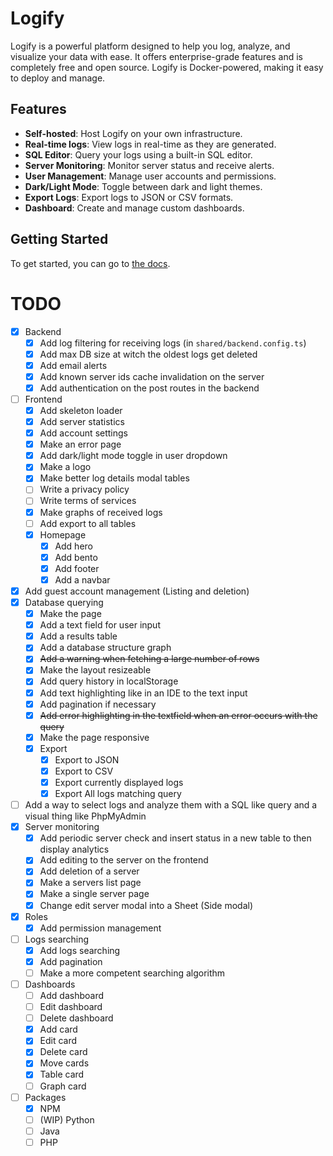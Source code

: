 # Logify

Logify is a powerful platform designed to help you log, analyze, and visualize your data with ease. It offers enterprise-grade features and is completely free and open source. Logify is Docker-powered, making it easy to deploy and manage.

## Features

- **Self-hosted**: Host Logify on your own infrastructure.
- **Real-time logs**: View logs in real-time as they are generated.
- **SQL Editor**: Query your logs using a built-in SQL editor.
- **Server Monitoring**: Monitor server status and receive alerts.
- **User Management**: Manage user accounts and permissions.
- **Dark/Light Mode**: Toggle between dark and light themes.
- **Export Logs**: Export logs to JSON or CSV formats.
- **Dashboard**: Create and manage custom dashboards.

## Getting Started

To get started, you can go to [the docs](/docs).

# TODO
 - [x] Backend
   - [x] Add log filtering for receiving logs (in `shared/backend.config.ts`)
   - [x] Add max DB size at witch the oldest logs get deleted
   - [x] Add email alerts
   - [x] Add known server ids cache invalidation on the server
   - [x] Add authentication on the post routes in the backend
 - [ ] Frontend
   - [x] Add skeleton loader
   - [x] Add server statistics
   - [x] Add account settings
   - [x] Make an error page
   - [x] Add dark/light mode toggle in user dropdown
   - [x] Make a logo
   - [x] Make better log details modal tables
   - [ ] Write a privacy policy
   - [ ] Write terms of services
   - [x] Make graphs of received logs
   - [ ] Add export to all tables
   - [x] Homepage
     - [x] Add hero
     - [x] Add bento
     - [x] Add footer
     - [x] Add a navbar
 - [x] Add guest account management (Listing and deletion)
 - [x] Database querying
   - [x] Make the page
   - [x] Add a text field for user input
   - [x] Add a results table
   - [x] Add a database structure graph
   - [x] ~~Add a warning when fetching a large number of rows~~
   - [x] Make the layout resizeable
   - [x] Add query history in localStorage
   - [x] Add text highlighting like in an IDE to the text input
   - [x] Add pagination if necessary
   - [x] ~~Add error highlighting in the textfield when an error occurs with the query~~
   - [x] Make the page responsive
   - [x] Export
     - [x] Export to JSON
     - [x] Export to CSV
     - [x] Export currently displayed logs
     - [x] Export All logs matching query
 - [ ] Add a way to select logs and analyze them with a SQL like query and a visual thing like PhpMyAdmin
 - [x] Server monitoring
   - [x] Add periodic server check and insert status in a new table to then display analytics
   - [x] Add editing to the server on the frontend
   - [x] Add deletion of a server
   - [x] Make a servers list page
   - [x] Make a single server page
   - [x] Change edit server modal into a Sheet (Side modal)
 - [x] Roles
   - [x] Add permission management
 - [ ] Logs searching
   - [x] Add logs searching
   - [x] Add pagination
   - [ ] Make a more competent searching algorithm
 - [ ] Dashboards
   - [ ] Add dashboard
   - [ ] Edit dashboard
   - [ ] Delete dashboard
   - [x] Add card
   - [x] Edit card
   - [x] Delete card
   - [x] Move cards
   - [x] Table card
   - [ ] Graph card
 - [ ] Packages
   - [x] NPM
   - [ ] (WIP) Python
   - [ ] Java
   - [ ] PHP

